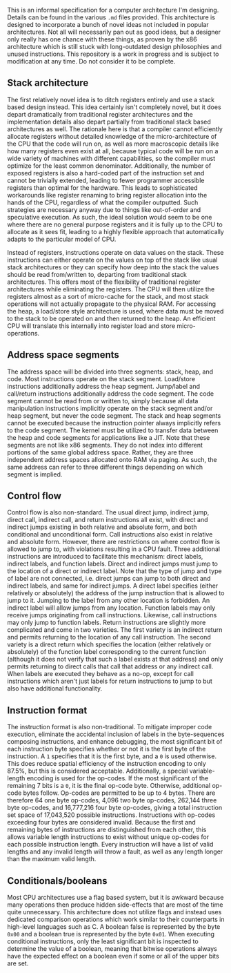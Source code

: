 This is an informal specification for a computer architecture I'm designing. Details can be found in the various `.md` files provided. This architecture is designed to incorporate a bunch of novel ideas not included in popular architectures. Not all will necessarily pan out as good ideas, but a designer only really has one chance with these things, as proven by the x86 architecture which is still stuck with long-outdated design philosophies and unused instructions. This repository is a work in progress and is subject to modification at any time. Do not consider it to be complete.

## Stack architecture

The first relatively novel idea is to ditch registers entirely and use a stack based design instead. This idea certainly isn't completely novel, but it does depart dramatically from traditional register architectures and the implementation details also depart partially from traditional stack based architectures as well. The rationale here is that a compiler cannot efficiently allocate registers without detailed knowledge of the micro-architecture of the CPU that the code will run on, as well as more macroscopic details like how many registers even exist at all, because typical code will be run on a wide variety of machines with different capabilities, so the compiler must optimize for the least common denominator. Additionally, the number of exposed registers is also a hard-coded part of the instruction set and cannot be trivially extended, leading to fewer programmer accessible registers than optimal for the hardware. This leads to sophisticated workarounds like register renaming to bring register allocation into the hands of the CPU, regardless of what the compiler outputted. Such strategies are necessary anyway due to things like out-of-order and speculative execution. As such, the ideal solution would seem to be one where there are no general purpose registers and it is fully up to the CPU to allocate as it sees fit, leading to a highly flexible approach that automatically adapts to the particular model of CPU.

Instead of registers, instructions operate on data values on the stack. These instructions can either operate on the values on top of the stack like usual stack architectures or they can specify how deep into the stack the values should be read from/written to, departing from traditional stack architectures. This offers most of the flexibility of traditional register architectures while eliminating the registers. The CPU will then utilize the registers almost as a sort of micro-cache for the stack, and most stack operations will not actually propagate to the physical RAM. For accessing the heap, a load/store style architecture is used, where data must be moved to the stack to be operated on and then returned to the heap. An efficient CPU will translate this internally into register load and store micro-operations.

## Address space segments

The address space will be divided into three segments: stack, heap, and code. Most instructions operate on the stack segment. Load/store instructions additionally address the heap segment. Jump/label and call/return instructions additionally address the code segment. The code segment cannot be read from or written to, simply because all data manipulation instructions implicitly operate on the stack segment and/or heap segment, but never the code segment. The stack and heap segments cannot be executed because the instruction pointer always implicitly refers to the code segment. The kernel must be utilized to transfer data between the heap and code segments for applications like a JIT. Note that these segments are not like x86 segments. They do not index into different portions of the same global address space. Rather, they are three independent address spaces allocated onto RAM via paging. As such, the same address can refer to three different things depending on which segment is implied.

## Control flow

Control flow is also non-standard. The usual direct jump, indirect jump, direct call, indirect call, and return instructions all exist, with direct and indirect jumps existing in both relative and absolute form, and both conditional and unconditional form. Call instructions also exist in relative and absolute form. However, there are restrictions on where control flow is allowed to jump to, with violations resulting in a CPU fault. Three additional instructions are introduced to facilitate this mechanism: direct labels, indirect labels, and function labels. Direct and indirect jumps must jump to the location of a direct or indirect label. Note that the type of jump and type of label are not connected, i.e. direct jumps can jump to both direct and indirect labels, and same for indirect jumps. A direct label specifies (either relatively or absolutely) the address of the jump instruction that is allowed to jump to it. Jumping to the label from any other location is forbidden. An indirect label will allow jumps from any location. Function labels may only receive jumps originating from call instructions. Likewise, call instructions may only jump to function labels. Return instructions are slightly more complicated and come in two varieties. The first variety is an indirect return and permits returning to the location of any call instruction. The second variety is a direct return which specifies the location (either relatively or absolutely) of the function label corresponding to the current function (although it does not verify that such a label exists at that address) and only permits returning to direct calls that call that address or any indirect call. When labels are executed they behave as a no-op, except for call instructions which aren't just labels for return instructions to jump to but also have additional functionality.

## Instruction format

The instruction format is also non-traditional. To mitigate improper code execution, eliminate the accidental inclusion of labels in the byte-sequences composing instructions, and enhance debugging, the most significant bit of each instruction byte specifies whether or not it is the first byte of the instruction. A `1` specifies that it is the first byte, and a `0` is used otherwise. This does reduce spatial efficiency of the instruction encoding to only 87.5%, but this is considered acceptable. Additionally, a special variable-length encoding is used for the op-codes. If the most significant of the remaining 7 bits is a `0`, it is the final op-code byte. Otherwise, additional op-code bytes follow. Op-codes are permitted to be up to 4 bytes. There are therefore 64 one byte op-codes, 4,096 two byte op-codes, 262,144 three byte op-codes, and 16,777,216 four byte op-codes, giving a total instruction set space of 17,043,520 possible instructions. Instructions with op-codes exceeding four bytes are considered invalid. Because the first and remaining bytes of instructions are distinguished from each other, this allows variable length instructions to exist without unique op-codes for each possible instruction length. Every instruction will have a list of valid lengths and any invalid length will throw a fault, as well as any length longer than the maximum valid length.

## Conditionals/booleans

Most CPU architectures use a flag based system, but it is awkward because many operations then produce hidden side-effects that are most of the time quite unnecessary. This architecture does not utilize flags and instead uses dedicated comparison operations which work similar to their counterparts in high-level languages such as C. A boolean false is represented by the byte `0x00` and a boolean true is represented by the byte `0x01`. When executing conditional instructions, only the least significant bit is inspected to determine the value of a boolean, meaning that bitwise operations always have the expected effect on a boolean even if some or all of the upper bits are set.

